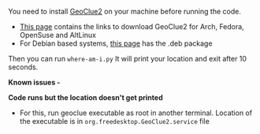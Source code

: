 You need to install [GeoClue2](http://www.freedesktop.org/wiki/Software/GeoClue/) on your machine before running the code.
- [This page](http://pkgs.org/search/?keyword=geoclue2) contains the links to download GeoClue2 for Arch, Fedora, OpenSuse and AltLinux
- For Debian based systems, [this page](http://packages.debian.org/experimental/geoclue) has the .deb package

Then you can run `where-am-i.py`
It will print your location and exit after 10 seconds.

**Known issues -**

**Code runs but the location doesn't get printed**
- For this, run geoclue executable as root in another terminal. Location of the executable is in `org.freedesktop.GeoClue2.service` file
